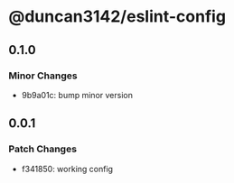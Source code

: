 # @duncan3142/eslint-config

## 0.1.0

### Minor Changes

- 9b9a01c: bump minor version

## 0.0.1

### Patch Changes

- f341850: working config
